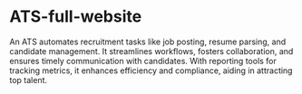 # ATS-full-website
An ATS automates recruitment tasks like job posting, resume parsing, and candidate management. It streamlines workflows, fosters collaboration, and ensures timely communication with candidates. With reporting tools for tracking metrics, it enhances efficiency and compliance, aiding in attracting top talent.
